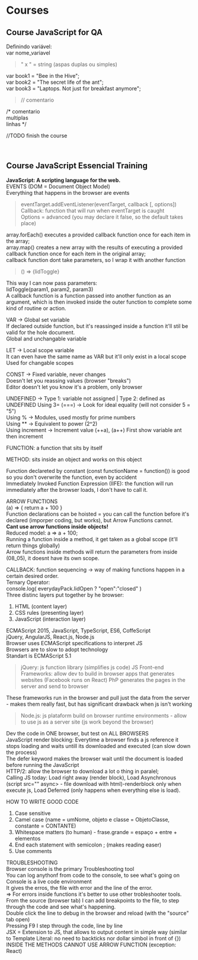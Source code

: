 # Courses

## Course **JavaScript for QA**

Definindo variável:  
var nome_variavel  

> " x " = string (aspas duplas ou simples)

var book1 = "Bee in the Hive";  
var book2 = "The secret life of the ant";  
var book3 = "Laptops. Not just for breakfast anymore";

> // comentario

/* comentario  
multiplas  
linhas */

//TODO finish the course

<br>

## Course **JavaScript Essencial Training**

**JavaScript: A scripting language for the web.**  
EVENTS (DOM = Document Object Model)  
Everything that happens in the browser are events  
> eventTarget.addEventListener(eventTarget, callback [, options])  
> Callback: function that will run when eventTarget is caught  
> Options = advanced (you may declare it false, so the default takes place)  

array.forEach() executes a provided callback function once for each item in the array;  
array.map() creates a new array with the results of executing a provided callback function once for each item in the original array;  
callback function dont take parameters, so I wrap it with another function  
> () => {lidToggle}

This way I can now pass parameters:  
lidToggle(param1, param2, param3)  
A callback function is a function passed into another function as an argument, which is then invoked inside the outer function to complete some kind of routine or action.  

VAR -> Global set variable  
If declared outside function, but it's reassinged inside a function it'll stil be valid for the hole document.  
Global and unchangable variable  

LET -> Local scope variable  
It can even have the same name as VAR but it'll only exist in a local scope
Used for changable scopes  

CONST -> Fixed variable, never changes  
Doesn't let you reassing values (browser "breaks")  
Editor doesn't let you know it's a problem, only browser  

UNDEFINED -> Type 1: variable not assigned | Type 2: defined as UNDEFINED
Using 3= (===) -> Look for ideal equality (will not consider 5 = "5")  
Using % -> Modules, used mostly for prime numbers  
Using ** -> Equivalent to power (2^2)  
Using increment -> Increment value (++a), (a++) First show variable ant then increment  

FUNCTION: a function that sits by itself  

METHOD: sits inside an object and works on this object  

Function declareted by constant (const functionName = function()) is good so you don't overwrite the function, even by accident  
Immediately Invoked Function Expression (IIFE): the function will run immediately after the browser loads, I don't have to call it.  

ARROW FUNCTIONS  
(a) => { return a + 100 }  
Function declarations can be hoisted = you can call the function before it's declared (imporper coding, but works), but Arrow Functions cannot.  
**Cant use arrow functions inside objects!**  
Reduced model: a => a + 100;  
Running a function inside a method, it get taken as a global scope (it'll return things globally)  
Arrow functions inside methods will return the parameters from inside (08_05), it doesnt have its own scope.  

CALLBACK: function sequencing -> way of making functions happen in a certain desired order.  
Ternary Operator:  
console.log( everydayPack.lidOpen ? "open":"closed" )  
Three distinc layers put together by he browser:  
1. HTML (content layer)
2. CSS rules (presenting layer)
3. JavaScript (interaction layer)

ECMAScript 2015, JavaScript, TypeScript, ES6, CoffeScript  
jQuery, AngularJS, React.js, Node.js  
Browser uses ECMAScript specifications to interpret JS  
Browsers are to slow to adopt technology  
Standart is ECMAScript 5.1  
> jQuery: js function library (simplifies js code)
> JS Front-end Frameworks: allow dev to build in browser apps that generates websites (Facebook runs on React)
> PhP generates the pages in the server and send to browser

These frameworks run in the browser and pull just the data from the server - makes them really fast, but
has significant drawback when js isn't working

> Node.js: js plataform build on browser runtime environments - allow to use js as a server site (js work beyond the browser)

Dev the code in ONE browser, but test on ALL BROWSERS  
JavaScript render blocking: Everytime a browser finds a js reference it stops loading and waits untill its downloaded and executed (can slow down the process)  
The defer keyword makes the browser wait until the document is loaded before running the JavaScript  
HTTP/2: allow the browser to download a lot o thing in paralel;  
Calling JS today: Load right away (render block), Load Asynchronous (script src="" async> - file download with html)-renderblock only when execute js, Load Deferred (only happens when everything else is load).

HOW TO WRITE GOOD CODE
1. Case sensitive
2. Camel case (name = umNome, objeto e classe = ObjetoClasse, constante = CONTANTE)
3. Whitespace matters (to human) - frase.grande = espaço + entre + elementos
4. End each statement with semicolon ; (makes reading easer)
5. Use comments

TROUBLESHOOTING  
Browser console is the primary Troubleshooting tool  
You can log anythonf from code to the console, to see what's going on
Console is a live code environment  
It gives the erros, the file with error and the line of the error.  
=> For errors inside functions it's better to use other trobleshooter tools.  
From the source (browser tab) I can add breakpoints to the file, to step through the code and see what's happening.  
Double click the line to debug in the browser and reload (with the "source" tab open)  
Pressing F9 I step through the code, line by line  
JSX = Extension to JS, that allows to output content in simple way (similar to Template Literal: no need to backticks nor dollar simbol in front of {})  
INSIDE THE METHODS CANNOT USE ARROW FUNCTION (exception: React)
